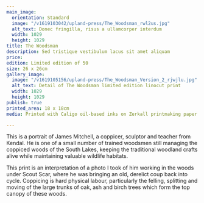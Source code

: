 ```yaml
---
main_image:
  orientation: Standard
  image: "/v1619103042/upland-press/The_Woodsman_rwl2us.jpg"
  alt_text: Donec fringilla, risus a ullamcorper interdum
  width: 1029
  height: 1029
title: The Woodsman
description: Sed tristique vestibulum lacus sit amet aliquam
price: 
edition: Limited edition of 50
size: 26 x 26cm
gallery_image:
  image: "/v1619105156/upland-press/The_Woodsman_Version_2_rjwjlu.jpg"
  alt_text: Detail of The Woodsman limited edition linocut print
  width: 1029
  height: 1029
publish: true
printed_area: 18 x 18cm
media: Printed with Caligo oil-based inks on Zerkall printmaking paper

---
```

This is a portrait of James Mitchell, a coppicer, sculptor and teacher from Kendal. He is one of a small number of trained woodsmen still managing the coppiced woods of the South Lakes, keeping the traditional woodland crafts alive while maintaining valuable wildlife habitats.

This print is an interpretation of a photo I took of him working in the woods under Scout Scar, where he was bringing an old, derelict coup back into cycle. Coppicing is hard physical labour, particularly the felling, splitting and moving of the large trunks of oak, ash and birch trees which form the top canopy of these woods.